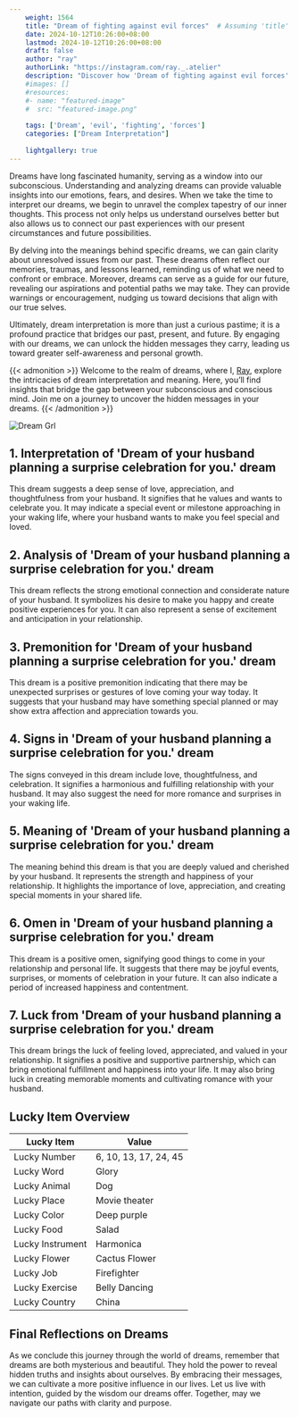 ```yaml
---
    weight: 1564
    title: "Dream of fighting against evil forces"  # Assuming 'title' column exists
    date: 2024-10-12T10:26:00+08:00
    lastmod: 2024-10-12T10:26:00+08:00
    draft: false
    author: "ray"
    authorLink: "https://instagram.com/ray._.atelier"
    description: "Discover how 'Dream of fighting against evil forces' can interpret your future and uncover its significant meanings in your life."
    #images: []
    #resources:
    #- name: "featured-image"
    #  src: "featured-image.png"
    
    tags: ['Dream', 'evil', 'fighting', 'forces']
    categories: ["Dream Interpretation"]
    
    lightgallery: true
---
```

    
Dreams have long fascinated humanity, serving as a window into our subconscious. Understanding and analyzing dreams can provide valuable insights into our emotions, fears, and desires. When we take the time to interpret our dreams, we begin to unravel the complex tapestry of our inner thoughts. This process not only helps us understand ourselves better but also allows us to connect our past experiences with our present circumstances and future possibilities.

By delving into the meanings behind specific dreams, we can gain clarity about unresolved issues from our past. These dreams often reflect our memories, traumas, and lessons learned, reminding us of what we need to confront or embrace. Moreover, dreams can serve as a guide for our future, revealing our aspirations and potential paths we may take. They can provide warnings or encouragement, nudging us toward decisions that align with our true selves.

Ultimately, dream interpretation is more than just a curious pastime; it is a profound practice that bridges our past, present, and future. By engaging with our dreams, we can unlock the hidden messages they carry, leading us toward greater self-awareness and personal growth.

{{< admonition >}}
Welcome to the realm of dreams, where I, [Ray](https://instagram.com/ray._.atelier), explore the intricacies of dream interpretation and meaning. Here, you’ll find insights that bridge the gap between your subconscious and conscious mind. Join me on a journey to uncover the hidden messages in your dreams.
{{< /admonition >}}

![Dream Grl](https://cdn.pixabay.com/photo/2017/11/02/03/35/gothic-2910057_1280.jpg "Dream Grl")

## 1. Interpretation of 'Dream of your husband planning a surprise celebration for you.' dream
 This dream suggests a deep sense of love, appreciation, and thoughtfulness from your husband. It signifies that he values and wants to celebrate you. It may indicate a special event or milestone approaching in your waking life, where your husband wants to make you feel special and loved.

## 2. Analysis of 'Dream of your husband planning a surprise celebration for you.' dream
 This dream reflects the strong emotional connection and considerate nature of your husband. It symbolizes his desire to make you happy and create positive experiences for you. It can also represent a sense of excitement and anticipation in your relationship.

## 3. Premonition for 'Dream of your husband planning a surprise celebration for you.' dream
 This dream is a positive premonition indicating that there may be unexpected surprises or gestures of love coming your way today. It suggests that your husband may have something special planned or may show extra affection and appreciation towards you.

## 4. Signs in 'Dream of your husband planning a surprise celebration for you.' dream
 The signs conveyed in this dream include love, thoughtfulness, and celebration. It signifies a harmonious and fulfilling relationship with your husband. It may also suggest the need for more romance and surprises in your waking life.

## 5. Meaning of 'Dream of your husband planning a surprise celebration for you.' dream
 The meaning behind this dream is that you are deeply valued and cherished by your husband. It represents the strength and happiness of your relationship. It highlights the importance of love, appreciation, and creating special moments in your shared life.

## 6. Omen in 'Dream of your husband planning a surprise celebration for you.' dream
 This dream is a positive omen, signifying good things to come in your relationship and personal life. It suggests that there may be joyful events, surprises, or moments of celebration in your future. It can also indicate a period of increased happiness and contentment.

## 7. Luck from 'Dream of your husband planning a surprise celebration for you.' dream
 This dream brings the luck of feeling loved, appreciated, and valued in your relationship. It signifies a positive and supportive partnership, which can bring emotional fulfillment and happiness into your life. It may also bring luck in creating memorable moments and cultivating romance with your husband.

## Lucky Item Overview
| Lucky Item          | Value              |
|---------------|--------------------|
| Lucky Number        | 6, 10, 13, 17, 24, 45  |
| Lucky Word          | Glory |
| Lucky Animal        | Dog |
| Lucky Place         | Movie theater     |
| Lucky Color         | Deep purple     |
| Lucky Food          | Salad      |
| Lucky Instrument    | Harmonica |
| Lucky Flower        | Cactus Flower    |
| Lucky Job           | Firefighter       |
| Lucky Exercise      | Belly Dancing  |
| Lucky Country       | China    |


##  Final Reflections on Dreams

As we conclude this journey through the world of dreams, remember that dreams are both mysterious and beautiful. They hold the power to reveal hidden truths and insights about ourselves. By embracing their messages, we can cultivate a more positive influence in our lives. Let us live with intention, guided by the wisdom our dreams offer. Together, may we navigate our paths with clarity and purpose.
